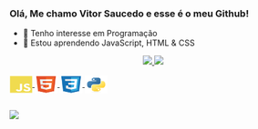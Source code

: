 ### Olá, Me chamo Vitor Saucedo e esse é o meu Github!
- 👀 Tenho interesse em Programação
- 🌱 Estou aprendendo JavaScript, HTML & CSS

<div style="display: inline_block" align="center">
  <a href="https://github.com/vitorsaucedo">
  <img height="180em" src="https://github-readme-stats.vercel.app/api?username=vitorsaucedo&show_icons=true&theme=tokyonight&include_all_commits=true&count_private=true"/>
  <img height="180em" src="https://github-readme-stats.vercel.app/api/top-langs/?username=vitorsaucedo&layout=compact&langs_count=7&theme=tokyonight"/>
</div>  
<div style="display: inline_block"><br>
  <img align="center" alt="Vitor-Js" height="30" width="40" src="https://raw.githubusercontent.com/devicons/devicon/master/icons/javascript/javascript-plain.svg">
  <img align="center" alt="Vitor-HTML" height="30" width="40" src="https://raw.githubusercontent.com/devicons/devicon/master/icons/html5/html5-original.svg">
  <img align="center" alt="Vitor-CSS" height="30" width="40" src="https://raw.githubusercontent.com/devicons/devicon/master/icons/css3/css3-original.svg">
  <img align="center" alt="Vitor-Python" height="30" width="40" src="https://raw.githubusercontent.com/devicons/devicon/master/icons/python/python-original.svg">
</div>
  
 ##
  
<div>  
 <a href="https://www.linkedin.com/in/vitorsaucedo/" target="_blank"><img src="https://img.shields.io/badge/-LinkedIn-%230077B5?style=for-the-badge&logo=linkedin&logoColor=white" target="_blank"></a> 

</div>
